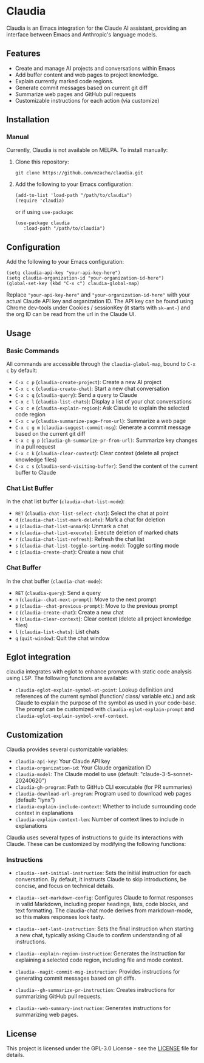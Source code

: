 # Claudia

Claudia is an Emacs integration for the Claude AI assistant, providing an interface between Emacs and Anthropic's language models.

## Features

- Create and manage AI projects and conversations within Emacs
- Add buffer content and web pages to project knowledge.
- Explain currently marked code regions.
- Generate commit messages based on current git diff
- Summarize web pages and GitHub pull requests
- Customizable instructions for each action (via customize)

## Installation

### Manual

Currently, Claudia is not available on MELPA. To install manually:

1. Clone this repository:
   ```
   git clone https://github.com/mzacho/claudia.git
   ```
2. Add the following to your Emacs configuration:
   ```elisp
   (add-to-list 'load-path "/path/to/claudia")
   (require 'claudia)
   ```
   
   or if using `use-package`:
   
   ```elisp
   (use-package claudia
      :load-path "/path/to/claudia")
   ```

## Configuration

Add the following to your Emacs configuration:

```elisp
(setq claudia-api-key "your-api-key-here")
(setq claudia-organization-id "your-organization-id-here")
(global-set-key (kbd "C-x c") claudia-global-map)
```

Replace `"your-api-key-here"` and `"your-organization-id-here"` with your actual Claude API key and organization ID. The API key can be found using Chrome dev-tools under Cookies / sessionKey (it starts with `sk-ant-`) and the org ID can be read from the url in the Claude UI.

## Usage

### Basic Commands

All commands are accessible through the `claudia-global-map`, bound to `C-x c` by default:

- `C-x c p` (`claudia-create-project`): Create a new AI project
- `C-x c c` (`claudia-create-chat`): Start a new chat conversation
- `C-x c q` (`claudia-query`): Send a query to Claude
- `C-x c l` (`claudia-list-chats`): Display a list of your chat conversations
- `C-x c e` (`claudia-explain-region`): Ask Claude to explain the selected code region
- `C-x c w` (`claudia-summarize-page-from-url`): Summarize a web page
- `C-x c g m` (`claudia-suggest-commit-msg`): Generate a commit message based on the current git diff
- `C-x c g p` (`claudia-gh-summarize-pr-from-url)`: Summarize key changes in a pull request
- `C-x c k` (`claudia-clear-context`): Clear context (delete all project knowledge files)
- `C-x c s` (`claudia-send-visiting-buffer`): Send the content of the current buffer to Claude

### Chat List Buffer

In the chat list buffer (`claudia-chat-list-mode`):

- `RET` (`claudia-chat-list-select-chat`): Select the chat at point
- `d` (`claudia-chat-list-mark-delete`): Mark a chat for deletion
- `u` (`claudia-chat-list-unmark`): Unmark a chat
- `x` (`claudia-chat-list-execute`): Execute deletion of marked chats
- `r` (`claudia-chat-list-refresh`): Refresh the chat list
- `s` (`claudia-chat-list-toggle-sorting-mode`): Toggle sorting mode
- `c` (`claudia-create-chat`): Create a new chat

### Chat Buffer

In the chat buffer (`claudia-chat-mode`):

- `RET` (`claudia-query`): Send a query
- `n` (`claudia--chat-next-prompt`): Move to the next prompt
- `p` (`claudia--chat-previous-prompt`): Move to the previous prompt
- `c` (`claudia-create-chat`): Create a new chat
- `k` (`claudia-clear-context`): Clear context (delete all project knowledge files)
- `l` (`claudia-list-chats`): List chats
- `q` (`quit-window`): Quit the chat window


## Eglot integration

claudia integrates with eglot to enhance prompts with static code analysis using LSP. The following functions are available:

- `claudia-eglot-explain-symbol-at-point`: Lookup definition and references of the current symbol (function/ class/ variable etc.) and ask Claude to explain the purpose of the symbol as used in your code-base. The prompt can be customized with `claudia-eglot-explain-prompt` and `claudia-eglot-explain-symbol-xref-context`.

## Customization

Claudia provides several customizable variables:

- `claudia-api-key`: Your Claude API key
- `claudia-organization-id`: Your Claude organization ID
- `claudia-model`: The Claude model to use (default: "claude-3-5-sonnet-20240620")
- `claudia-gh-program`: Path to GitHub CLI executable (for PR summaries)
- `claudia-download-url-program`: Program used to download web pages (default: "lynx")
- `claudia-explain-include-context`: Whether to include surrounding code context in explanations
- `claudia-explain-context-len`: Number of context lines to include in explanations

Claudia uses several types of instructions to guide its interactions with Claude. These can be customized by modifying the following functions:

### Instructions

- `claudia--set-initial-instruction`: Sets the initial instruction for each conversation. By default, it instructs Claude to skip introductions, be concise, and focus on technical details.

- `claudia--set-markdown-config`: Configures Claude to format responses in valid Markdown, including proper headings, lists, code blocks, and text formatting. The claudia-chat mode derives from markdown-mode, so this makes responses look tasty.

- `claudia--set-last-instruction`: Sets the final instruction when starting a new chat, typically asking Claude to confirm understanding of all instructions.

- `claudia--explain-region-instruction`: Generates the instruction for explaining a selected code region, including file and mode context.

- `claudia--magit-commit-msg-instruction`: Provides instructions for generating commit messages based on git diffs.

- `claudia--gh-summarize-pr-instruction`: Creates instructions for summarizing GitHub pull requests.

- `claudia--web-summary-instruction`: Generates instructions for summarizing web pages.

## License

This project is licensed under the GPL-3.0 License - see the [LICENSE](LICENSE) file for details.
